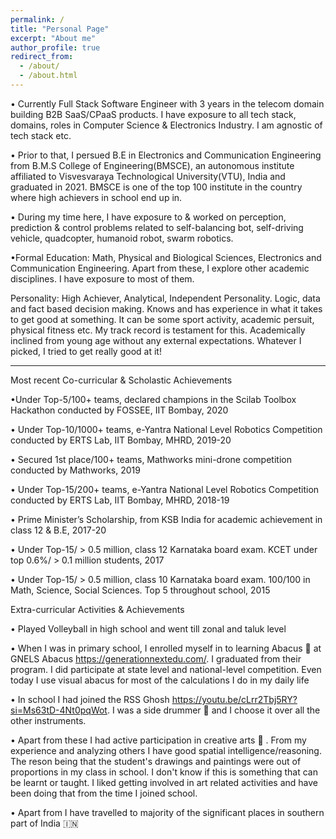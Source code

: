 ```yaml
---
permalink: /
title: "Personal Page"
excerpt: "About me"
author_profile: true
redirect_from: 
  - /about/
  - /about.html
---
```


• Currently Full Stack Software Engineer with 3 years in the telecom domain building B2B SaaS/CPaaS products. I have exposure to all tech stack, domains, roles in Computer Science & Electronics Industry. I am agnostic of tech stack etc.

• Prior to that,  I persued B.E in Electronics and Communication Engineering from B.M.S College of Engineering(BMSCE), an autonomous institute affiliated to Visvesvaraya Technological University(VTU), India and graduated in 2021. BMSCE is one of the top 100 institute in the country where high achievers in school end up in.

• During my time here, I have exposure to & worked on perception, prediction & control problems related to self-balancing bot, self-driving vehicle, quadcopter, humanoid robot, swarm robotics. 

•Formal Education: Math, Physical and Biological Sciences, Electronics and Communication Engineering. Apart from these, I explore other academic disciplines. I have exposure to most of them.

Personality: High Achiever, Analytical, Independent Personality. Logic, data and fact based decision making. Knows and has experience in what it takes to get good at something. It can be some sport activity, academic persuit, physical fitness etc. My track record is testament for this. Academically inclined from young age without any external expectations. Whatever I picked, I tried to get really good at it!

---------------------------------------------------------------------
Most recent Co-curricular & Scholastic Achievements 

•Under Top-5/100+ teams, declared champions in the Scilab Toolbox Hackathon conducted by FOSSEE, IIT Bombay, 2020

• Under Top-10/1000+ teams, e-Yantra National Level Robotics Competition conducted by ERTS Lab, IIT Bombay, MHRD, 2019-20

• Secured 1st place/100+ teams, Mathworks mini-drone competition conducted by Mathworks, 2019

• Under Top-15/200+ teams, e-Yantra National Level Robotics Competition conducted by ERTS Lab, IIT Bombay, MHRD, 2018-19

• Prime Minister’s Scholarship, from KSB India for academic achievement in class 12 & B.E, 2017-20

• Under Top-15/ > 0.5 million, class 12 Karnataka board exam. KCET under top 0.6%/ > 0.1 million students, 2017

• Under Top-15/ > 0.5 million, class 10 Karnataka board exam. 100/100 in Math, Science, Social Sciences. Top 5 throughout school, 2015

Extra-curricular Activities & Achievements 

• Played Volleyball in high school and went till zonal and taluk level

• When I was in primary school, I enrolled myself in to learning Abacus 🧮 at GNELS Abacus https://generationnextedu.com/. I graduated from their program. I did participate at state level and national-level competition. Even today I use visual abacus for most of the calculations I do in my daily life

• In school I had joined the RSS Ghosh https://youtu.be/cLrr2Tbj5RY?si=Ms63tD-4Nt0pqWot. I was a side drummer 🥁 and I choose it over all the other instruments.

• Apart from these I had active participation in creative arts 🎨 . From my experience and analyzing others I have good spatial intelligence/reasoning. The reson being that the student's drawings and paintings were out of proportions in my class in school. I don't know if this is something that can be learnt or taught. I liked getting involved in art related activities and have been doing that from the time I joined school.

• Apart from I have travelled to majority of the significant places in southern part of India 🇮🇳 
